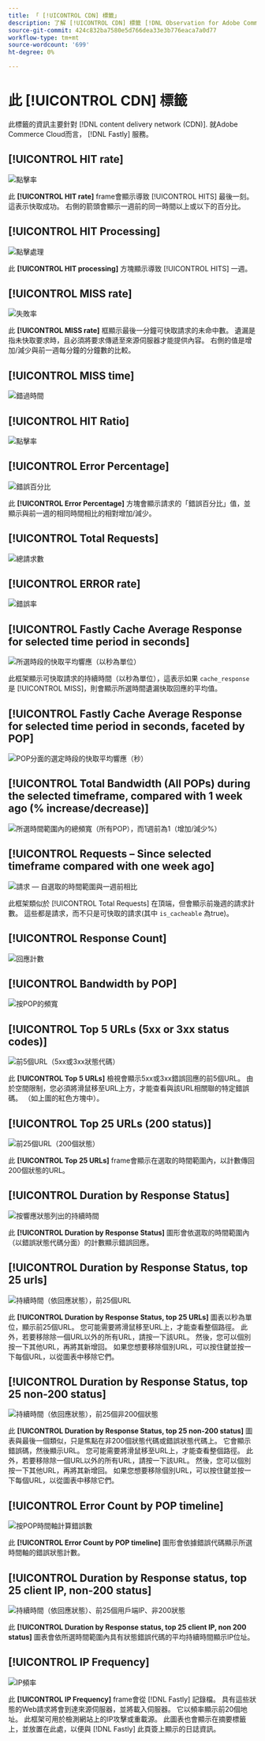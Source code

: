 ```yaml
---
title: 「 [!UICONTROL CDN] 標籤」
description: 了解 [!UICONTROL CDN] 標籤 [!DNL Observation for Adobe Commerce].
source-git-commit: 424c832ba7580e5d766dea33e3b776eaca7a0d77
workflow-type: tm+mt
source-wordcount: '699'
ht-degree: 0%

---
```


# 此 [!UICONTROL CDN] 標籤

此標籤的資訊主要針對 [!DNL content delivery network (CDN)]. 就Adobe Commerce Cloud而言， [!DNL Fastly] 服務。

## [!UICONTROL HIT rate]

![點擊率](../../assets/tools/observation-for-adobe-commerce/cdn-tab-1.png)

此 **[!UICONTROL HIT rate]** frame會顯示導致 [!UICONTROL HITS] 最後一刻。 這表示快取成功。 右側的箭頭會顯示一週前的同一時間以上或以下的百分比。

## [!UICONTROL HIT Processing]

![點擊處理](../../assets/tools/observation-for-adobe-commerce/cdn-tab-2.png)

此 **[!UICONTROL HIT processing]** 方塊顯示導致 [!UICONTROL HITS] 一週。

## [!UICONTROL MISS rate]

![失敗率](../../assets/tools/observation-for-adobe-commerce/cdn-tab-3.png)

此 **[!UICONTROL MISS rate]** 框顯示最後一分鐘可快取請求的未命中數。 遺漏是指未快取要求時，且必須將要求傳遞至來源伺服器才能提供內容。 右側的值是增加/減少與前一週每分鐘的分鐘數的比較。

## [!UICONTROL MISS time]

![錯過時間](../../assets/tools/observation-for-adobe-commerce/cdn-tab-4.png)

## [!UICONTROL HIT Ratio]

![點擊率](../../assets/tools/observation-for-adobe-commerce/cdn-tab-5.png)

## [!UICONTROL Error Percentage]

![錯誤百分比](../../assets/tools/observation-for-adobe-commerce/cdn-tab-6.png)

此 **[!UICONTROL Error Percentage]** 方塊會顯示請求的「錯誤百分比」值，並顯示與前一週的相同時間相比的相對增加/減少。

## [!UICONTROL Total Requests]

![總請求數](../../assets/tools/observation-for-adobe-commerce/cdn-tab-7.png)

## [!UICONTROL ERROR rate]

![錯誤率](../../assets/tools/observation-for-adobe-commerce/cdn-tab-8.png)

## [!UICONTROL Fastly Cache Average Response for selected time period in seconds]

![所選時段的快取平均響應（以秒為單位）](../../assets/tools/observation-for-adobe-commerce/cdn-tab-9.png)

此框架顯示可快取請求的持續時間（以秒為單位），這表示如果 `cache_response` 是 [!UICONTROL MISS]，則會顯示所選時間遺漏快取回應的平均值。

## [!UICONTROL Fastly Cache Average Response for selected time period in seconds, faceted by POP]

![POP分面的選定時段的快取平均響應（秒）](../../assets/tools/observation-for-adobe-commerce/cdn-tab-10.png)

## [!UICONTROL Total Bandwidth (All POPs) during the selected timeframe, compared with 1 week ago (% increase/decrease)]

![所選時間範圍內的總頻寬（所有POP），而1週前為1（增加/減少%）](../../assets/tools/observation-for-adobe-commerce/cdn-tab-11.png)

## [!UICONTROL Requests – Since selected timeframe compared with one week ago]

![請求 — 自選取的時間範圍與一週前相比](../../assets/tools/observation-for-adobe-commerce/cdn-tab-12.png)

此框架類似於 [!UICONTROL Total Requests] 在頂端，但會顯示前幾週的請求計數。 這些都是請求，而不只是可快取的請求(其中 `is_cacheable` 為true)。

## [!UICONTROL Response Count]

![回應計數](../../assets/tools/observation-for-adobe-commerce/cdn-tab-13.png)

## [!UICONTROL Bandwidth by POP]

![按POP的頻寬](../../assets/tools/observation-for-adobe-commerce/cdn-tab-14.png)

## [!UICONTROL Top 5 URLs (5xx or 3xx status codes)]

![前5個URL（5xx或3xx狀態代碼）](../../assets/tools/observation-for-adobe-commerce/cdn-tab-15.gif)

此 **[!UICONTROL Top 5 URLs]** 檢視會顯示5xx或3xx錯誤回應的前5個URL。 由於空間限制，您必須將滑鼠移至URL上方，才能查看與該URL相關聯的特定錯誤碼。 （如上圖的紅色方塊中）。

## [!UICONTROL Top 25 URLs (200 status)]

![前25個URL（200個狀態）](../../assets/tools/observation-for-adobe-commerce/cdn-tab-16.gif)

此 **[!UICONTROL Top 25 URLs]** frame會顯示在選取的時間範圍內，以計數傳回200個狀態的URL。

## [!UICONTROL Duration by Response Status]

![按響應狀態列出的持續時間](../../assets/tools/observation-for-adobe-commerce/cdn-tab-17.png)

此 **[!UICONTROL Duration by Response Status]** 圖形會依選取的時間範圍內（以錯誤狀態代碼分面）的計數顯示錯誤回應。

## [!UICONTROL Duration by Response Status, top 25 urls]

![持續時間（依回應狀態），前25個URL](../../assets/tools/observation-for-adobe-commerce/cdn-tab-18.gif)

此 **[!UICONTROL Duration by Response Status, top 25 URLs]** 圖表以秒為單位，顯示前25個URL。 您可能需要將滑鼠移至URL上，才能查看整個路徑。 此外，若要移除除一個URL以外的所有URL，請按一下該URL。 然後，您可以個別按一下其他URL，再將其新增回。 如果您想要移除個別URL，可以按住鍵並按一下每個URL，以從圖表中移除它們。

## [!UICONTROL Duration by Response Status, top 25 non-200 status]

![持續時間（依回應狀態），前25個非200個狀態](../../assets/tools/observation-for-adobe-commerce/cdn-tab-19.gif)

此 **[!UICONTROL Duration by Response Status, top 25 non-200 status]** 圖表與最後一個類似，只是焦點在非200個狀態代碼或錯誤狀態代碼上。 它會顯示錯誤碼，然後顯示URL。 您可能需要將滑鼠移至URL上，才能查看整個路徑。 此外，若要移除除一個URL以外的所有URL，請按一下該URL。 然後，您可以個別按一下其他URL，再將其新增回。 如果您想要移除個別URL，可以按住鍵並按一下每個URL，以從圖表中移除它們。

## [!UICONTROL Error Count by POP timeline]

![按POP時間軸計算錯誤數](../../assets/tools/observation-for-adobe-commerce/cdn-tab-20.png)

此 **[!UICONTROL Error Count by POP timeline]** 圖形會依據錯誤代碼顯示所選時間軸的錯誤狀態計數。

## [!UICONTROL Duration by Response status, top 25 client IP, non-200 status]

![持續時間（依回應狀態）、前25個用戶端IP、非200狀態](../../assets/tools/observation-for-adobe-commerce/cdn-tab-21.gif)

此 **[!UICONTROL Duration by Response status, top 25 client IP, non 200 status]** 圖表會依所選時間範圍內具有狀態錯誤代碼的平均持續時間顯示IP位址。

## [!UICONTROL IP Frequency]

![IP頻率](../../assets/tools/observation-for-adobe-commerce/cdn-tab-22.jpeg)

此 **[!UICONTROL IP Frequency]** frame會從 [!DNL Fastly] 記錄檔。 具有這些狀態的Web請求將會到達來源伺服器，並將載入伺服器。 它以頻率顯示前20個地址。 此框架可用於檢測網站上的IP攻擊或重載源。 此圖表也會顯示在摘要標籤上，並放置在此處，以便與 [!DNL Fastly] 此頁簽上顯示的日誌資訊。
